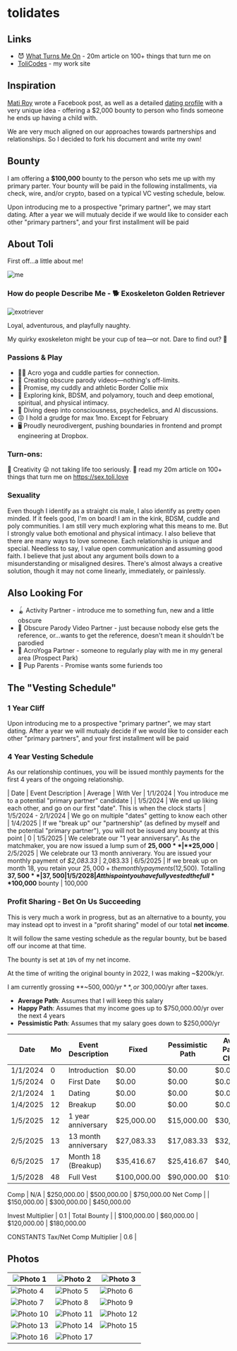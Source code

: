 # tolidates

## Links
- 😈 [What Turns Me On](https://sex.toli.love) - 20m article on 100+ things that turn me on
- [ToliCodes](https://tolicodes.com) - my work site

## Inspiration
[Mati Roy](https://www.facebook.com/mati.roy.09) wrote a Facebook post, as well as a detailed [dating profile](https://matiroy.com/writings/My-dating-profile.html) with a very unique idea - offering a $2,000 bounty to person who finds someone he ends up having a child with.

We are very much aligned on our approaches towards partnerships and relationships. So I decided to fork his document and write my own!

## Bounty 
I am offering a **$100,000** bounty to the person who sets me up with my primary parter. Your bounty will be paid in the following installments, via check, wire, and/or crypto, based on a typical VC vesting schedule, below.

Upon introducing me to a prospective "primary partner", we may start dating. After a year we will mutualy decide if we would like to consider each other "primary partners", and your first installment will be paid


## About Toli
First off...a little about me!

![me](/photos/0.jpeg)

### How do people Describe Me - 🐕 Exoskeleton Golden Retriever
![exotriever](/photos/exotriever.JPG)

Loyal, adventurous, and playfully naughty. 

My quirky exoskeleton might be your cup of tea—or not. Dare to find out? 🍵 

### Passions & Play
- 🤸‍♂️ Acro yoga and cuddle parties for connection.
- 🎥 Creating obscure parody videos—nothing's off-limits.
- 🐶 Promise, my cuddly and athletic Border Collie mix
- 🔗 Exploring kink, BDSM, and polyamory, touch and deep emotional, spiritual, and physical intimacy.
- 🧠 Diving deep into consciousness, psychedelics, and AI discussions.
- 😡 I hold a grudge for max 1mo. Except for February
- 🖥️ Proudly neurodivergent, pushing boundaries in frontend and prompt engineering at Dropbox.

### Turn-ons:
🎨 Creativity
😜 not taking life too seriously.
📃 read my 20m article on 100+ things that turn me on https://sex.toli.love

### Sexuality
Even though I identify as a straight cis male, I also identify as pretty open minded. If it feels good, I'm on board! I am in the kink, BDSM, cuddle and poly communities. I am still very much exploring what this means to me. But I strongly value both emotional and physical intimacy. I also believe that there are many ways to love someone. Each relationship is unique and special. Needless to say, I value open communication and assuming good faith. I believe that just about any argument boils down to a misunderstanding or misaligned desires. There's almost always a creative solution, though it may not come linearly, immediately, or painlessly.

## Also Looking For

- 🪀 Activity Partner - introduce me to something fun, new and a little obscure
- 🤣 Obscure Parody Video Partner - just because nobody else gets the reference, or...wants to get the reference, doesn't mean it shouldn't be parodied
- 🤸 AcroYoga Partner - someone to regularly play with me in my general area (Prospect Park)
- 🐶 Pup Parents - Promise wants some furiends too

## The "Vesting Schedule"
### 1 Year Cliff
Upon introducing me to a prospective "primary partner", we may start dating. After a year we will mutualy decide if we would like to consider each other "primary partners", and your first installment will be paid

### 4 Year Vesting Schedule
As our relationship continues, you will be issued monthly payments for the first 4 years of the ongoing relationship.


| Date | Event Description | Average | With Ver
| 1/1/2024 | You introduce me to a potential "primary partner" candidate | 
| 1/5/2024 | We end up liking each other, and go on our first "date". This is when the clock starts
| 1/5/2024 - 2/1/2024 | We go on multiple "dates" getting to know each other
| 1/4/2025 | If we "break up" our "partnership" (as defined by myself and the potential "primary partner"), you will not be issued any bounty at this point | 0 
| 1/5/2025 | We celebrate our "1 year anniversary". As the matchmaker, you are now issued a lump sum of **$25,000** | **$25,000**
| 2/5/2025 | We celebrate our 13 month anniverary. You are issued your monthly payment of *$2,083.33* | 2,083.33
| 6/5/2025 | If we break up on month 18, you retain your $25,000 + the monthly payments ($12,500). Totalling **$37,500** | 37,500
| 1/5/2028 | At this point you have fully vested the full **$100,000** bounty | 100,000

### Profit Sharing - Bet On Us Succeeding
This is very much a work in progress, but as an alternative to a bounty, you may instead opt to invest in a "profit sharing" model of our total **net income**.

It will follow the same vesting schedule as the regular bounty, but be based off our income at that time.

The bounty is set at `10%` of my net income.

At the time of writing the original bounty in 2022, I was making ~$200k/yr. 

I am currently grossing **~$500,000/yr**, or ~$300,000/yr after taxes. 

* **Average Path**: Assumes that I will keep this salary
* **Happy Path**: Assumes that my income goes up to $750,000.00/yr over the next 4 years
* **Pessimistic Path**: Assumes that my salary goes down to $250,000/yr


| Date     | Mo | Event Description      | Fixed        | Pessimistic Path | Average Path (No Change) | Happy Path  |
|----------|----|------------------------|--------------|------------------|--------------------------|-------------|
| 1/1/2024 | 0  | Introduction           | $0.00        | $0.00            | $0.00                    | $0.00       |
| 1/5/2024 | 0  | First Date             | $0.00        | $0.00            | $0.00                    | $0.00       |
| 2/1/2024 | 1  | Dating                 | $0.00        | $0.00            | $0.00                    | $0.00       |
| 1/4/2025 | 12 | Breakup                | $0.00        | $0.00            | $0.00                    | $0.00       |
| 1/5/2025 | 12 | 1 year anniversary     | $25,000.00   | $15,000.00       | $30,000.00               | $45,000.00  |
| 2/5/2025 | 13 | 13 month anniversary   | $27,083.33   | $17,083.33       | $32,083.33               | $47,083.33  |
| 6/5/2025 | 17 | Month 18 (Breakup)     | $35,416.67   | $25,416.67       | $40,416.67               | $55,416.67  |
| 1/5/2028 | 48 | Full Vest              | $100,000.00  | $90,000.00       | $105,000.00              | $120,000.00 |

Comp                | N/A          | $250,000.00   | $500,000.00   | $750,000.00
Net Comp            |              | $150,000.00   | $300,000.00   | $450,000.00

Invest Multiplier   | 0.1          |
Total Bounty        |              | $100,000.00   | $60,000.00    | $120,000.00 | $180,000.00

CONSTANTS
Tax/Net Comp Multiplier | 0.6       |

## Photos

| ![Photo 1](/photos/1.PNG) | ![Photo 2](/photos/2.jpeg) | ![Photo 3](/photos/3.jpeg) |
|-----------------------------|-----------------------------|-----------------------------|
| ![Photo 4](/photos/4.jpeg) | ![Photo 5](/photos/5.jpeg) | ![Photo 6](/photos/6.jpeg) |
| ![Photo 7](/photos/7.jpeg) | ![Photo 8](/photos/8.JPG) | ![Photo 9](/photos/9.jpeg) |
| ![Photo 10](/photos/10.jpeg) | ![Photo 11](/photos/11.jpeg) | ![Photo 12](/photos/12.PNG) |
| ![Photo 13](/photos/13.PNG) | ![Photo 14](/photos/14.jpeg) | ![Photo 15](/photos/15.jpeg) |
| ![Photo 16](/photos/16.jpeg) | ![Photo 17](/photos/17.jpeg) |                             |
